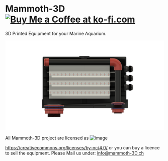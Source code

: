 # Mammoth-3D  <a href='https://ko-fi.com/mammoth3d' target='_blank'><img height='46' style='border:0px;height:46px;' src='https://az743702.vo.msecnd.net/cdn/kofi3.png?v=0' border='0' alt='Buy Me a Coffee at ko-fi.com' /></a> 


3D Printed Equipment for your Marine Aquarium.

![Mammoth 3D Algae Turf Scrubber](https://github.com/Mammoth-3D/Marine-Aquarium/blob/main/Mammoth%203D%20Algae%20Turf%20Scrubber/Images/Mammoth%203D%20Algae%20Turf%20Scrubber%203.png)


All Mammoth-3D project are licensed as
![image](https://user-images.githubusercontent.com/37383368/139769027-7267da5b-7f58-499d-96bc-e41d164a3aac.png)

https://creativecommons.org/licenses/by-nc/4.0/ or you can buy a licence to sell the equipment. Please Mail us under: info@mammoth-3D.ch
